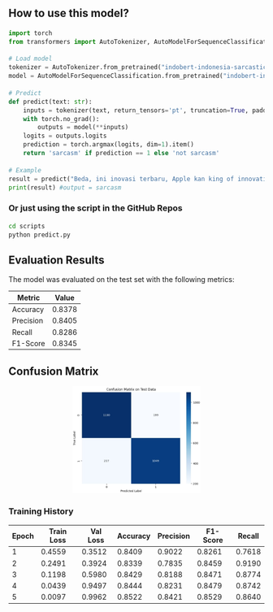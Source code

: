 ## How to use this model?


```python
import torch
from transformers import AutoTokenizer, AutoModelForSequenceClassification

# Load model
tokenizer = AutoTokenizer.from_pretrained("indobert-indonesia-sarcastic-satire-classification/model")
model = AutoModelForSequenceClassification.from_pretrained("indobert-indonesia-sarcastic-satire-classification/model")

# Predict
def predict(text: str):
    inputs = tokenizer(text, return_tensors='pt', truncation=True, padding=True, max_length=512)
    with torch.no_grad():
        outputs = model(**inputs)
    logits = outputs.logits
    prediction = torch.argmax(logits, dim=1).item()
    return 'sarcasm' if prediction == 1 else 'not sarcasm'

# Example
result = predict("Beda, ini inovasi terbaru, Apple kan king of innovation")
print(result) #output = sarcasm
```

### Or just using the script in the GitHub Repos

```bash
cd scripts
python predict.py
```

## Evaluation Results

The model was evaluated on the test set with the following metrics:

| Metric     | Value   |
|------------|---------|
| Accuracy   | 0.8378  |
| Precision  | 0.8405  |
| Recall     | 0.8286  |
| F1-Score   | 0.8345  |

## Confusion Matrix
<p align="center">
    <img src="./evaluate/confusion_matrix.jpg" alt="Confusion Matrix" width="50%">
</p>

### Training History

| Epoch | Train Loss | Val Loss | Accuracy | Precision | F1-Score | Recall  |
|-------|------------|----------|----------|-----------|----------|---------|
| 1     | 0.4559     | 0.3512   | 0.8409   | 0.9022    | 0.8261   | 0.7618  |
| 2     | 0.2491     | 0.3924   | 0.8339   | 0.7835    | 0.8459   | 0.9190  |
| 3     | 0.1198     | 0.5980   | 0.8429   | 0.8188    | 0.8471   | 0.8774  |
| 4     | 0.0439     | 0.9497   | 0.8444   | 0.8231    | 0.8479   | 0.8742  |
| 5     | 0.0097     | 0.9962   | 0.8522   | 0.8421    | 0.8529   | 0.8640  |
